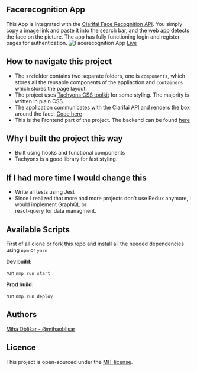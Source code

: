 
##  Facerecognition App
This App is integrated with the [Clarifai Face Recognition API](https://www.clarifai.com/models/ai-face-detection). You simply copy a image link and paste it into the search bar, and the web app detects the face on the picture. The app has fully functioning login and register pages for authentication. 
![Facerecognition App](https://i.imgur.com/SMQ5aA7.png)
[Live](https://miha-facerecognitionapp.herokuapp.com/)

## How to navigate this project  
- The `src`folder contains two separate folders, one is `components`, which stores all the reusable components of the appliaction and `containers` which stores the page layout.
- The project uses [Tachyons CSS toolkit](https://tachyons.io/) for some styling. The majority is written in plain CSS.
- The application communicates with the Clarifai API and renders the box around the face. [Code here](https://github.com/obleey/facerecognitionapp/blob/main/src/containers/App.js)
- This is the Frontend part of the project. The backend can be found [here](https://github.com/obleey/smart-brain-api)

## Why I built the project this way  
- Built using hooks and functional components
- Tachyons is a good library for fast styling.  

## If I had more time I would change this  
- Write all tests using Jest
- Since I realized that more and more projects don't use Redux anymore, i would implement GraphQL or  
react-query for data managment.
 
## Available Scripts  
First of all clone or fork this repo and install all the needed dependencies using `npm` or `yarn`

**Dev build:**

run  `nmp run start`

**Prod build:**

run  `nmp run deploy`

## Authors
[Miha Oblišar - @mihaoblisar](www.linkedin.com/in/miha-obli%C5%A1ar-8b177610a)

## Licence
This project is open-sourced under the [MIT license](https://opensource.org/licenses/MIT).

